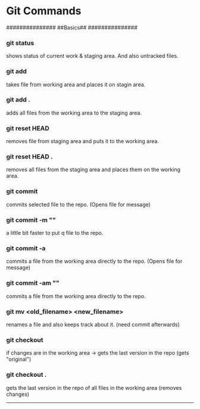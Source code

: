 # Git Commands

###############
##Basics##
###############

###	git status 
shows status of current work & staging area. And also untracked files.

###	git add <file>
takes file from working area and places it on stagin area.

### git add .
adds all files from the working area to the staging area.

### git reset HEAD <file>
removes file from staging area and puts it to the working area.

### git reset HEAD .
removes all files from the staging area and places them on the working area.

### git commit <file>
commits selected file to the repo. (Opens file for message)

### git commit -m "<message>"
a little bit faster to put q file to the repo.

### git commit -a
commits a file from the working area directly to the repo. (Opens file for message)

### git commit -am "<message>"
commits a file from the working area directly to the repo.

### git mv <old_filename> <new_filename>
renames a file and also keeps track about it. (need commit afterwards)

### git checkout <file>
if changes are in the working area -> gets the last version in the repo (gets "original")

### git checkout .
gets the last version in the repo of all files in the working area (removes changes)

-------------------------------------------------------------------------------